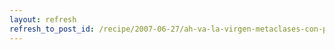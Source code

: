 ```yaml
---
layout: refresh
refresh_to_post_id: /recipe/2007-06-27/ah-va-la-virgen-metaclases-con-python.html
---
```


